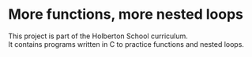 # More functions, more nested loops

This project is part of the Holberton School curriculum.  
It contains programs written in C to practice functions and nested loops.
